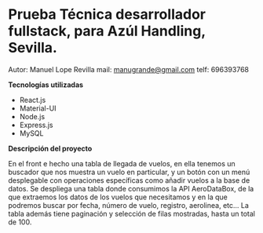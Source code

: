 # Prueba Técnica desarrollador fullstack, para Azúl Handling, Sevilla.

Autor: Manuel Lope Revilla
mail: manugrande@gmail.com
telf: 696393768

**Tecnologías utilizadas**

  - React.js
  - Material-UI
  - Node.js
  - Express.js
  - MySQL
 
**Descripción del proyecto**

En el front e hecho una tabla de llegada de vuelos, en ella tenemos un buscador que nos muestra un vuelo en particular, y un botón con un menú desplegable con operaciones específicas como añadir vuelos a la base de datos.
Se despliega una tabla donde consumimos la API AeroDataBox, de la que extraemos los datos de los vuelos que necesitamos y en la que podremos buscar por fecha, número de vuelo, registro, aerolinea, etc...
La tabla además tiene paginación y selección de filas mostradas, hasta un total de 100.

